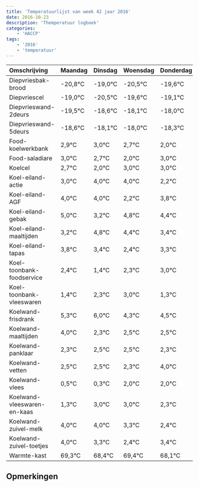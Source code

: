 ```yaml
---
title: 'Temperatuurlijst van week 42 jaar 2016'
date: 2016-10-23
description: 'Themperatuur logboek'
categories:
    - 'HACCP'
tags:
    - '2016'
    - 'temperatuur'
---
```

|Omschrijving|Maandag|Dinsdag|Woensdag|Donderdag|Vrijdag|Zaterdag|Zondag|
|:---|:---|:---|:---|:---|:---|:---|:---|
|Diepvriesbak-brood|-20,8°C|-19,0°C|-20,5°C|-19,6°C|-19,1°C|-19,0°C|-19,3°C|
|Diepvriescel|-19,0°C|-20,5°C|-19,6°C|-19,1°C|-19,0°C|-19,3°C|-20,0°C|
|Diepvrieswand-2deurs|-19,5°C|-18,6°C|-18,1°C|-18,0°C|-18,3°C|-19,0°C|-18,0°C|
|Diepvrieswand-5deurs|-18,6°C|-18,1°C|-18,0°C|-18,3°C|-19,0°C|-18,0°C|-18,0°C|
|Food-koelwerkbank|2,9°C|3,0°C|2,7°C|2,0°C|3,0°C|3,0°C|1,2°C|
|Food-saladiare|3,0°C|2,7°C|2,0°C|3,0°C|3,0°C|1,2°C|2,8°C|
|Koelcel|2,7°C|2,0°C|3,0°C|3,0°C|1,2°C|2,8°C|2,4°C|
|Koel-eiland-actie|3,0°C|4,0°C|4,0°C|2,2°C|3,8°C|3,4°C|2,4°C|
|Koel-eiland-AGF|4,0°C|4,0°C|2,2°C|3,8°C|3,4°C|2,4°C|3,3°C|
|Koel-eiland-gebak|5,0°C|3,2°C|4,8°C|4,4°C|3,4°C|4,3°C|5,0°C|
|Koel-eiland-maaltijden|3,2°C|4,8°C|4,4°C|3,4°C|4,3°C|5,0°C|3,3°C|
|Koel-eiland-tapas|3,8°C|3,4°C|2,4°C|3,3°C|4,0°C|2,3°C|2,5°C|
|Koel-toonbank-foodservice|2,4°C|1,4°C|2,3°C|3,0°C|1,3°C|1,5°C|1,5°C|
|Koel-toonbank-vleeswaren|1,4°C|2,3°C|3,0°C|1,3°C|1,5°C|1,5°C|1,3°C|
|Koelwand-frisdrank|5,3°C|6,0°C|4,3°C|4,5°C|4,5°C|4,3°C|6,0°C|
|Koelwand-maaltijden|4,0°C|2,3°C|2,5°C|2,5°C|2,3°C|4,0°C|4,0°C|
|Koelwand-panklaar|2,3°C|2,5°C|2,5°C|2,3°C|4,0°C|4,0°C|3,3°C|
|Koelwand-vetten|2,5°C|2,5°C|2,3°C|4,0°C|4,0°C|3,3°C|2,4°C|
|Koelwand-vlees|0,5°C|0,3°C|2,0°C|2,0°C|1,3°C|0,4°C|1,4°C|
|Koelwand-vleeswaren-en-kaas|1,3°C|3,0°C|3,0°C|2,3°C|1,4°C|2,4°C|1,1°C|
|Koelwand-zuivel-melk|4,0°C|4,0°C|3,3°C|2,4°C|3,4°C|2,1°C|3,8°C|
|Koelwand-zuivel-toetjes|4,0°C|3,3°C|2,4°C|3,4°C|2,1°C|3,8°C|2,2°C|
|Warmte-kast|69,3°C|68,4°C|69,4°C|68,1°C|69,8°C|68,2°C|68,5°C|

## Opmerkingen


